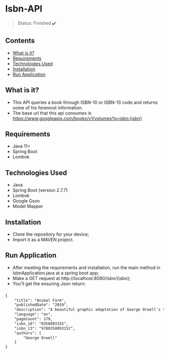 <h1>Isbn-API</h1>

> Status: Finished ✔️

## Contents
  
* [What is it?](#what-is-it)
* [Requirements](#requirements)
* [Technologies Used](#technologies)
* [Installation](#installation)
* [Run Application](#run-application)

## <a name="what-is-it"></a>What is it?

- This API queries a book through ISBN-10 or ISBN-13 code and returns some of his foremost information.
- The base url that this api consumes is https://www.googleapis.com/books/v1/volumes?q=isbn:{isbn}

## <a name="requirements"></a>Requirements

- Java 11+
- Spring Boot
- Lombok

## <a name="technologies"></a>Technologies Used

- Java
- Spring Boot (version 2.7.7)
- Lombok
- Google Gson
- Model Mapper

## <a name="installation"></a>Installation
- Clone the repository for your device;
- Import it as a MAVEN project.

## <a name="run-application"></a>Run Application
- After meeting the requirements and installation, run the main method in IsbnApplication.java at a spring boot app;
- Make a GET request at http://localhost:8080/isbn/{isbn};
- You'll get the ensuring Json return:
###
```xml
{
    "title": "Animal Farm",
    "publishedDate": "2019",
    "description": "A beautiful graphic adaptation of George Orwell's timeless and timely allegorical novel. \"All animals are equal, but some animals are more equal than others.\" In 1945, George Orwell, called \"the conscience of his generation,\" created an enduring, devastating story of new tyranny replacing old, and power corrupting even the noblest of causes. Today it is all too clear that Orwell's masterpiece is still fiercely relevant wherever cults of personality thrive, truths are twisted by those in power, and freedom is under attack. Now, in this fully authorized edition, the artist Odyr translates the world and message of Animal Farm into a gorgeously imagined graphic novel. Old Major, Napoleon, Squealer, Snowball, Boxer, and all the animals of Animal Farm come to life in this newly envisaged classic. From his individual brushstrokes to the freedom of his page design, Odyr's adaptation seamlessly moves between satire and fable and will appeal to all ages, just as Orwell intended.",
    "language": "en",
    "pageCount": 179,
    "isbn_10": "0358093155",
    "isbn_13": "9780358093152",
    "authors": [
        "George Orwell"
    ]
}
```